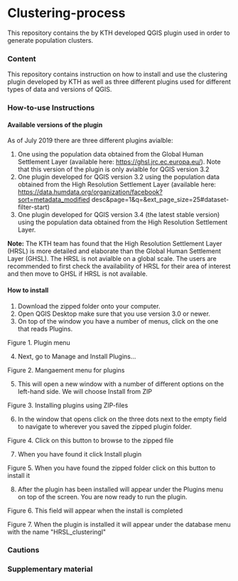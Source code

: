 # Clustering-process

This repository contains the by KTH developed QGIS plugin used in order to generate population clusters.   

### Content

This repository contains instruction on how to install and use the clustering plugin developed by KTH as well as three different plugins used for different types of data and versions of QGIS.


### How-to-use Instructions 

#### Available versions of the plugin
As of July 2019 there are three different plugins avialble:

  1. One using the population data obtained from the Global Human Settlement Layer (available here: https://ghsl.jrc.ec.europa.eu/). Note that this version of the plugin is only avialble for QGIS version 3.2
  2. One plugin developed for QGIS version 3.2 using the population data obtained from the High Resolution Settlement Layer (available here: https://data.humdata.org/organization/facebook?sort=metadata_modified desc&page=1&q=&ext_page_size=25#dataset-filter-start)
  3. One plugin developed for QGIS version 3.4 (the latest stable version) using the population data obtained from the High Resolution Settlement Layer.

**Note:** The KTH team has found that the High Resolution Settlement Layer (HRSL) is more detailed and elaborate than the Global Human Settlement Layer (GHSL). The HRSL is not avialble on a global scale. The users are recommended to first check the availability of HRSL for their area of interest and then move to GHSL if HRSL is not available. 

#### How to install
1.	Download the zipped folder onto your computer.
2.	Open QGIS Desktop make sure that you use version 3.0 or newer. 
3.	On top of the window you have a number of menus, click on the one that reads Plugins.

Figure 1. Plugin menu

4.	Next, go to Manage and Install Plugins… 

 
Figure 2. Mangaement  menu for plugins

5.	This will open a new window with a number of different options on the left-hand side. We will choose Install from ZIP
 
Figure 3. Installing plugins using ZIP-files

6.	In the window that opens click on the three dots next to the empty field to navigate to wherever you saved the zipped plugin folder.

 
Figure 4. Click on this button to browse to the zipped file

7.	When you have found it click Install plugin
 
Figure 5. When you have found the zipped folder click on this button to install it

8.	After the plugin has been installed will appear under the Plugins menu on top of the screen. You are now ready to run the plugin.

 
Figure 6. This field will appear when the install is completed

 
Figure 7. When the plugin is installed it will appear under the database menu with the name "HRSL_clusteringl"


### Cautions



### Supplementary material

